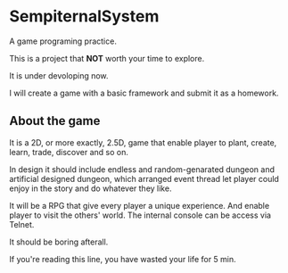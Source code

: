 # SempiternalSystem
A game programing practice.

This is a project that **NOT** worth your time to explore.

It is under devoloping now.

I will create a game with a basic framework and submit it as a homework.

## About the game

It is a 2D, or more exactly, 2.5D, game that enable player to plant, create, learn, trade, discover and so on.

In design it should include endless and random-genarated dungeon and artificial designed dungeon, which arranged event thread let player could enjoy in the story and do whatever they like.

It will be a RPG that give every player a unique experience. And enable player to visit the others' world. The internal console can be access via Telnet.

It should be boring afterall.

If you're reading this line, you have wasted your life for 5 min.
